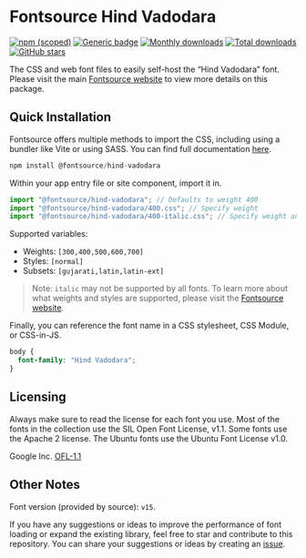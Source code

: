# Fontsource Hind Vadodara

[![npm (scoped)](https://img.shields.io/npm/v/@fontsource/hind-vadodara?color=brightgreen)](https://www.npmjs.com/package/@fontsource/hind-vadodara) [![Generic badge](https://img.shields.io/badge/fontsource-passing-brightgreen)](https://github.com/fontsource/fontsource) [![Monthly downloads](https://badgen.net/npm/dm/@fontsource/hind-vadodara)](https://github.com/fontsource/fontsource) [![Total downloads](https://badgen.net/npm/dt/@fontsource/hind-vadodara)](https://github.com/fontsource/fontsource) [![GitHub stars](https://img.shields.io/github/stars/fontsource/fontsource.svg?style=social&label=Star)](https://github.com/fontsource/fontsource/stargazers)

The CSS and web font files to easily self-host the “Hind Vadodara” font. Please visit the main [Fontsource website](https://fontsource.org/fonts/hind-vadodara) to view more details on this package.

## Quick Installation

Fontsource offers multiple methods to import the CSS, including using a bundler like Vite or using SASS. You can find full documentation [here](https://fontsource.org/docs/getting-started/introduction).

```javascript
npm install @fontsource/hind-vadodara
```

Within your app entry file or site component, import it in.

```javascript
import "@fontsource/hind-vadodara"; // Defaults to weight 400
import "@fontsource/hind-vadodara/400.css"; // Specify weight
import "@fontsource/hind-vadodara/400-italic.css"; // Specify weight and style
```

Supported variables:
- Weights: `[300,400,500,600,700]`
- Styles: `[normal]`
- Subsets: `[gujarati,latin,latin-ext]`

> Note: `italic` may not be supported by all fonts. To learn more about what weights and styles are supported, please visit the [Fontsource website](https://fontsource.org/fonts/hind-vadodara).

Finally, you can reference the font name in a CSS stylesheet, CSS Module, or CSS-in-JS.

```css
body {
  font-family: "Hind Vadodara";
}
```

## Licensing
Always make sure to read the license for each font you use. Most of the fonts in the collection use the SIL Open Font License, v1.1. Some fonts use the Apache 2 license. The Ubuntu fonts use the Ubuntu Font License v1.0.

Google Inc.
[OFL-1.1](http://scripts.sil.org/OFL)

## Other Notes
Font version (provided by source): `v15`.

If you have any suggestions or ideas to improve the performance of font loading or expand the existing library, feel free to star and contribute to this repository. You can share your suggestions or ideas by creating an [issue](https://github.com/fontsource/fontsource/issues).